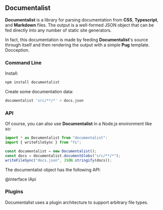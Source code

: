 ## Documentalist

**Documentalist** is a library for parsing documentation from **CSS**,
**Typescript**, and **Markdown** files. The output is a well-formed JSON object
that can be fed directly into any number of static site generators.

In fact, this documentation is made by feeding **Documentalist**'s source
through itself and then rendering the output with a simple **Pug** template.
Docception.

### Command Line

Install:
```bash
npm install documentalist
```

Create some documentation data:
```bash
documentalist 'src/**/*' > docs.json
```

### API

Of course, you can also use **Documentalist** in a Node.js environment like so:
```typescript
import * as Documentalist from "documentalist":
import { writeFileSync } from "fs";

const documentalist = new Documentalist();
const docs = documentalist.documentGlobs("src/**/*");
writeFileSync("docs.json", JSON.stringify(docs));
```

The documentalist object has the following API:

@interface IApi

### Plugins

Documentalist uses a plugin architecture to support arbitrary file types.



